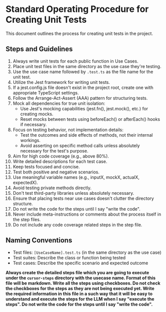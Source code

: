# Standard Operating Procedure for Creating Unit Tests

This document outlines the process for creating unit tests in the project.

## Steps and Guidelines

1. Always write unit tests for each public function in Use Cases.
2. Place unit test files in the same directory as the use case they're testing.
3. Use the use case name followed by `.test.ts` as the file name for the unit test.
4. Utilize the Jest framework for writing unit tests.
5. If a jest.config.js file doesn't exist in the project root, create one with appropriate TypeScript settings.
6. Follow the Arrange-Act-Assert (AAA) pattern for structuring tests.
7. Mock all dependencies for true unit isolation:
    - Use Jest's mocking capabilities (jest.fn(), jest.mock(), etc.) for creating mocks.
    - Reset mocks between tests using beforeEach() or afterEach() hooks if necessary.
8. Focus on testing behavior, not implementation details:
    - Test the outcomes and side effects of methods, not their internal workings.
    - Avoid asserting on specific method calls unless absolutely necessary for the test's purpose.
9. Aim for high code coverage (e.g., above 80%).
10. Write detailed descriptions for each test case.
11. Keep tests focused and concise.
12. Test both positive and negative scenarios.
13. Use meaningful variable names (e.g., inputX, mockX, actualX, expectedX).
14. Avoid testing private methods directly.
15. Don't test third-party libraries unless absolutely necessary.
16. Ensure that placing tests near use cases doesn't clutter the directory structure.
17. Do not write the code for the steps until I say "write the code".
18. Never include meta-instructions or comments about the process itself in the step files.
19. Do not include any code coverage related steps in the step file.

## Naming Conventions

-   Test files: `[UseCaseName].test.ts` (in the same directory as the use case)
-   Test suites: Describe the class or function being tested
-   Test cases: Describe the specific scenario and expected outcome

**Always create the detailed steps file which you are going to execute under the `cursor-steps` directory with the usecase name. Format of this file will be markdown. Write all the steps using checkboxes. Do not check the checkboxes for the steps as they are not being executed yet. Write the required information in this file in a such way that it will be easy to understand and execute the steps for the LLM when I say "execute the steps". Do not write the code for the steps until I say "write the code".**
